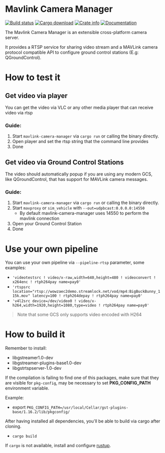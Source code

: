 # Mavlink Camera Manager
[![Build status](https://github.com/patrickelectric/mavlink-camera-manager/workflows/Rust/badge.svg)](https://github.com/patrickelectric/mavlink-camera-manager/actions)
[![Cargo download](https://img.shields.io/crates/d/mavlink-camera-manager)](https://crates.io/crates/mavlink-camera-manager)
[![Crate info](https://img.shields.io/crates/v/mavlink-camera-manager.svg)](https://crates.io/crates/mavlink-camera-manager)
[![Documentation](https://docs.rs/mavlink-camera-manager/badge.svg)](https://docs.rs/mavlink-camera-manager)

The Mavlink Camera Manager is an extensible cross-platform camera server.

It provides a RTSP service for sharing video stream and a MAVLink camera protocol compatible API to configure ground control stations (E.g: QGroundControl).

# How to test it

## Get video via player
You can get the video via VLC or any other media player that can receive video via rtsp

### Guide:
1. Start `mavlink-camera-manager` via `cargo run` or calling the binary directly.
2. Open player and set the rtsp string that the command line provides
3. Done

## Get video via Ground Control Stations
The video should automatically popup if you are using any modern GCS, like QGroundControl, that has support for MAVLink camera messages.

### Guide:
1. Start `mavlink-camera-manager` via `cargo run` or calling the binary directly.
2. Start `mavproxy` or `sim_vehicle` with `--out=udpbcast:0.0.0.0:14550`
   - By default mavlink-camera-manager uses 14550 to perform the mavlink connection
3. Open your Ground Control Station
4. Done

# Use your own pipeline
You can use your own pipeline via `--pipeline-rtsp` parameter, some examples:
- `'videotestsrc ! video/x-raw,width=640,height=480 ! videoconvert ! x264enc ! rtph264pay name=pay0'`
- `'rtspsrc location="rtsp://wowzaec2demo.streamlock.net/vod/mp4:BigBuckBunny_115k.mov" latency=100 ! rtph264depay ! rtph264pay name=pay0'`
- `'v4l2src device=/dev/video0 ! video/x-h264,width=1920,height=1080,type=video ! rtph264pay name=pay0'`

> Note that some GCS only supports video encoded with H264

# How to build it
Remember to install:
- libgstreamer1.0-dev
- libgstreamer-plugins-base1.0-dev
- libgstrtspserver-1.0-dev

If the compilation is failing to find one of this packages, make sure that they are visible for `pkg-config`, may be necessary to set **PKG_CONFIG_PATH** environment variable.

Example:
- export `PKG_CONFIG_PATH=/usr/local/Cellar/gst-plugins-base/1.16.2/lib/pkgconfig/`

After having installed all dependencies, you'll be able to build via cargo after cloning.
- `cargo build`

If `cargo` is not available, install and configure [rustup](https://rustup.rs/).
